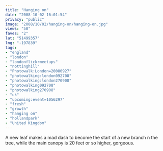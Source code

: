 ```yaml
---
title: "Hanging on"
date: "2008-10-02 16:01:54"
privacy: "public"
image: "2008/10/02/hanging-on/hanging-on.jpg"
views: "50"
faves: "2"
lat: "51499357"
lng: "-197839"
tags:
- "england"
- "london"
- "londonflickrmeetups"
- "nottinghill"
- "Photowalk:London=20080927"
- "photowalking:london092708"
- "photowalking:london270908"
- "photowalking092708"
- "photowalking270908"
- "uk"
- "upcoming:event=1056297"
- "fresh"
- "growth"
- "hanging on"
- "hollandpark"
- "United Kingdom"
---
```

A new leaf makes a mad dash to become the start of a new branch n the tree, while the main canopy is 20 feet or so higher, gorgeous.<a href="/photos/2008/10/03/hanging-on"></a>
